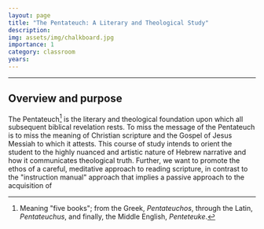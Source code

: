 ```yaml
---
layout: page
title: "The Pentateuch: A Literary and Theological Study"
description:
img: assets/img/chalkboard.jpg
importance: 1
category: classroom
years: 
---
```


***

## Overview and purpose

The Pentateuch[^1] is the literary and theological foundation upon which all subsequent biblical revelation rests. To miss the message of the Pentateuch is to miss the meaning of Christian scripture and the Gospel of Jesus Messiah to which it attests. This course of study intends to orient the student to the highly nuanced and artistic nature of Hebrew narrative and how it communicates theological truth. Further, we want to promote the ethos of a careful, meditative approach to reading scripture, in contrast to the "instruction manual" approach that implies a passive approach to the acquisition of 



[^1]: Meaning "five books"; from the Greek, *Pentateuchos*, through the Latin, *Pentateuchus*, and finally, the Middle English, *Penteteuke*.